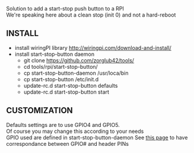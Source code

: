 Solution to add a start-stop push button to a RPI  
We're speaking here about a clean stop (init 0) and not a hard-reboot

INSTALL
---------
  * install wiringPI library http://wiringpi.com/download-and-install/
  * install start-stop-button daemon
     * git clone https://github.com/zorglub42/tools/
     * cd  tools/rpi/start-stop-button/
     * cp start-stop-button-daemon /usr/loca/bin
     * cp start-stop-button /etc/init.d
     * update-rc.d start-stop-button defaults
     * update-rc.d start-stop-button start


CUSTOMIZATION
-------------
Defaults settings are to use GPIO4 and GPIO5.  
Of course you may change this according to your needs  
GPIO used are defined in start-stop-button-daemon
See [this page](http://wiringpi.com/pins/) to have correspondance between GPIO# and header PINs 
